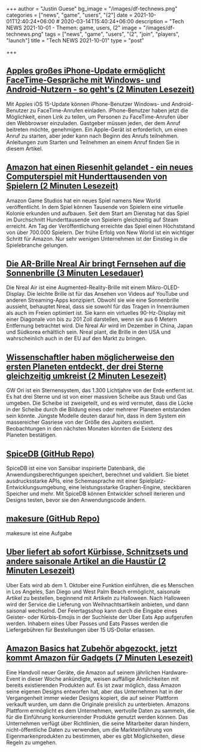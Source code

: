 +++
author = "Justin Guese"
bg_image = "/images/df-technews.png"
categories = ["news", "game", "users", "(2"]
date = 2021-10-01T12:40:24+06:00 # 2020-03-14T15:40:24+06:00
description = "Tech NEWS 2021-10-01 - Themen: game, users, (2"
image = "/images/df-technews.png"
tags = ["news", "game", "users", "(2", "join", "players", "launch"]
title = "Tech NEWS 2021-10-01"
type = "post"

+++

## [Apples großes iPhone-Update ermöglicht FaceTime-Gespräche mit Windows- und Android-Nutzern - so geht's (2 Minuten Lesezeit)](https://www.cnbc.com/2021/09/30/apple-ios-15-how-to-facetime-with-windows-and-android-users.html)

 Mit Apples iOS 15-Update können iPhone-Benutzer Windows- und Android-Benutzer zu FaceTime-Anrufen einladen. iPhone-Benutzer haben jetzt die Möglichkeit, einen Link zu teilen, um Personen zu FaceTime-Anrufen über den Webbrowser einzuladen. Gastgeber müssen jeden, der dem Anruf beitreten möchte, genehmigen. Ein Apple-Gerät ist erforderlich, um einen Anruf zu starten, aber jeder kann nach Beginn des Anrufs teilnehmen. Anleitungen zum Starten und Teilnehmen an einem Anruf finden Sie in diesem Artikel.

## [Amazon hat einen Riesenhit gelandet - ein neues Computerspiel mit Hunderttausenden von Spielern (2 Minuten Lesezeit)](https://www.cnbc.com/2021/09/30/new-world-amazon-has-a-new-smash-hit-video-game.html)

 Amazon Game Studios hat ein neues Spiel namens New World veröffentlicht. In dem Spiel können Tausende von Spielern eine virtuelle Kolonie erkunden und aufbauen. Seit dem Start am Dienstag hat das Spiel im Durchschnitt Hunderttausende von Spielern gleichzeitig auf Steam erreicht. Am Tag der Veröffentlichung erreichte das Spiel einen Höchststand von über 700.000 Spielern. Der frühe Erfolg von New World ist ein wichtiger Schritt für Amazon. Nur sehr wenigen Unternehmen ist der Einstieg in die Spielebranche gelungen.

## [Die AR-Brille Nreal Air bringt Fernsehen auf die Sonnenbrille (3 Minuten Lesedauer)](https://arstechnica.com/gadgets/2021/09/nreal-air-ar-specs-bring-tv-to-your-sunglasses/)

 Die Nreal Air ist eine Augmented-Reality-Brille mit einem Mikro-OLED-Display. Die leichte Brille ist für das Ansehen von Videos auf YouTube und anderen Streaming-Apps konzipiert. Obwohl sie wie eine Sonnenbrille aussieht, behauptet Nreal, dass sie sowohl für das Tragen in Innenräumen als auch im Freien optimiert ist. Sie kann ein virtuelles 90-Hz-Display mit einer Diagonale von bis zu 201 Zoll darstellen, wenn sie aus 6 Metern Entfernung betrachtet wird. Die Nreal Air wird im Dezember in China, Japan und Südkorea erhältlich sein. Nreal plant, die Brille in den USA und wahrscheinlich auch in der EU auf den Markt zu bringen.

## [Wissenschaftler haben möglicherweise den ersten Planeten entdeckt, der drei Sterne gleichzeitig umkreist (2 Minuten Lesezeit)](https://interestingengineering.com/scientists-may-have-discovered-the-first-planet-orbiting-three-stars-at-once)

 GW Ori ist ein Sternensystem, das 1.300 Lichtjahre von der Erde entfernt ist. Es hat drei Sterne und ist von einer massiven Scheibe aus Staub und Gas umgeben. Die Scheibe ist zweigeteilt, und es wird vermutet, dass die Lücke in der Scheibe durch die Bildung eines oder mehrerer Planeten entstanden sein könnte. Jüngste Modelle deuten darauf hin, dass in dem System ein massereicher Gasriese von der Größe des Jupiters existiert. Beobachtungen in den nächsten Monaten könnten die Existenz des Planeten bestätigen.

## [SpiceDB (GitHub Repo)](https://github.com/authzed/spicedb)

 SpiceDB ist eine von Sansibar inspirierte Datenbank, die Anwendungsberechtigungen speichert, berechnet und validiert. Sie bietet ausdrucksstarke APIs, eine Schemasprache mit einer Spielplatz-Entwicklungsumgebung, eine leistungsstarke Graphen-Engine, steckbaren Speicher und mehr. Mit SpiceDB können Entwickler schnell iterieren und Designs testen, bevor sie den Anwendungscode ändern.

## [makesure (GitHub Repo)](https://github.com/xonixx/makesure)

 makesure ist eine Aufgabe

## [Uber liefert ab sofort Kürbisse, Schnitzsets und andere saisonale Artikel an die Haustür (2 Minuten Lesezeit)](https://www.cnet.com/news/uber-will-now-deliver-pumpkins-carving-kits-and-other-seasonal-items-to-your-door/)

 Uber Eats wird ab dem 1. Oktober eine Funktion einführen, die es Menschen in Los Angeles, San Diego und West Palm Beach ermöglicht, saisonale Artikel zu bestellen, beginnend mit Artikeln zu Halloween. Nach Halloween wird der Service die Lieferung von Weihnachtsartikeln anbieten, und dann saisonal wechselnd. Der Feiertagsshop kann durch die Eingabe eines Geister- oder Kürbis-Emojis in der Suchleiste der Uber Eats App aufgerufen werden. Inhabern eines Uber Passes und Eats Passes werden die Liefergebühren für Bestellungen über 15 US-Dollar erlassen.

## [Amazon Basics hat Zubehör abgezockt, jetzt kommt Amazon für Gadgets (7 Minuten Lesezeit)](https://www.theverge.com/22701965/amazon-fitbit-ecobee-basics-design-halo-view-smart-thermostat-clone-ripoff-regulators)

 Eine Handvoll neuer Geräte, die Amazon auf seinem jährlichen Hardware-Event in dieser Woche ankündigte, weisen auffällige Ähnlichkeiten mit bereits existierenden Produkten auf. Es ist zwar möglich, dass Amazon seine eigenen Designs entworfen hat, aber das Unternehmen hat in der Vergangenheit immer wieder Designs kopiert, die auf seiner Plattform verkauft wurden, um dann die Originale preislich zu unterbieten. Amazons Plattform ermöglicht es dem Unternehmen, wertvolle Daten zu sammeln, die für die Einführung konkurrierender Produkte genutzt werden können. Das Unternehmen verfügt über Richtlinien, die seine Mitarbeiter daran hindern, nicht-öffentliche Daten zu verwenden, um die Markteinführung von Eigenmarkenprodukten zu bestimmen, aber es gibt Möglichkeiten, diese Regeln zu umgehen.

